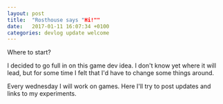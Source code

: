 ```yaml
---
layout: post
title:  "Rosthouse says "Hi!""
date:   2017-01-11 16:07:34 +0100
categories: devlog update welcome
---
```

Where to start?

I decided to go full in on this game dev idea. I don't know yet where it will lead, but for some time I felt that I'd have to change some things around.

Every wednesday I will work on games. Here I'll try to post updates and links to my experiments.

